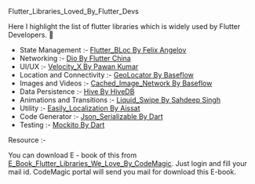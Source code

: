 Flutter_Libraries_Loved_By_Flutter_Devs

Here I highlight the list of flutter libraries which is widely used by Flutter Developers. :slightly_smiling_face:

 + State Management :- [Flutter_BLoc By Felix Angelov](https://pub.dev/packages/flutter_bloc)
 + Networking :- [Dio By Flutter China](https://pub.dev/packages/dio)
 + UI/UX :- [Velocity_X By Pawan Kumar](https://pub.dev/packages?q=velocity_x)
 + Location and Connectivity :- [GeoLocator By Baseflow](https://pub.dev/packages/geolocator)
 + Images and Videos :- [Cached_Image_Network By Baseflow](https://pub.dev/packages/cached_network_image)
 + Data Persistence :- [Hive By HiveDB](https://pub.dev/packages/hive)
 + Animations and Transitions :- [Liquid_Swipe By Sahdeep Singh](https://pub.dev/packages/liquid_swipe)
 + Utility :- [Easily_Localization By Aissat](https://pub.dev/packages/ez_localization)
 + Code Generator :- [Json_Serializable By Dart](https://pub.dev/packages/json_serializable)
 + Testing :- [Mockito By Dart](https://pub.dev/packages/mockito)

Resource :-

You can download E - book of this from [E_Book_Flutter_Libraries_We_Love_By_CodeMagic](https://blog.codemagic.io/flutter-libraries-ebook-by-codemagic/). Just login and fill your mail id. CodeMagic portal will send you mail for download this E-book.
